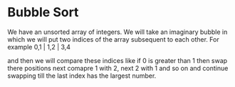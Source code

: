 # Bubble Sort


We have an unsorted array of integers. We will take an imaginary bubble in which we will put two indices of the array subsequent to each other.
For example 0,1 | 1,2 | 3,4

and then we will compare these indices like if 0 is greater than 1 then swap there positions
next comapre 1 with 2, next 2 with 1 and so on and continue swapping till the last index has the largest number.
